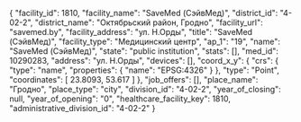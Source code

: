 {
    "facility_id": 1810,
    "facility_name": "SaveMed (СэйвМед)",
    "district_id": "4-02-2",
    "district_name": "Октябрьский район, Гродно",
    "facility_url": "savemed.by",
    "facility_address": "ул. Н.Орды",
    "title": "SaveMed (СэйвМед)",
    "facility_type": "Медицинский центр",
    "ap_1": "19",
    "name": "SaveMed (СэйвМед)",
    "state": "public institution",
    "stats": [],
    "med_id": 10290283,
    "address": "ул. Н.Орды",
    "devices": [],
    "coord_x_y": {
        "crs": {
            "type": "name",
            "properties": {
                "name": "EPSG:4326"
            }
        },
        "type": "Point",
        "coordinates": [
            23.8093,
            53.617
        ]
    },
    "job_offers": [],
    "place_name": "Гродно",
    "place_type": "city",
    "division_id": "4-02-2",
    "year_of_closing": null,
    "year_of_opening": "0",
    "healthcare_facility_key": 1810,
    "administrative_division_id": "4-02-2"
}